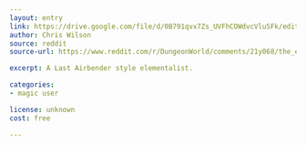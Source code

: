 ```yaml
---
layout: entry
link: https://drive.google.com/file/d/0B791qvx7Zs_UVFhCOWdvcVluSFk/edit
author: Chris Wilson
source: reddit
source-url: https://www.reddit.com/r/DungeonWorld/comments/21y068/the_elementalist_an_airbenderstyle_playbook/?st=jchwy7eo&sh=f42a0906

excerpt: A Last Airbender style elementalist.

categories:
- magic user

license: unknown
cost: free

---
```

